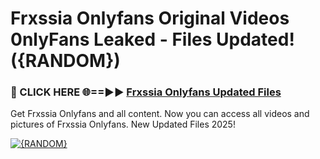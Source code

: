 # Frxssia Onlyfans Original Videos 0nlyFans Leaked - Files Updated! ({RANDOM})

<h3>🔴 CLICK HERE 🌐==►► <a href="https://betterlinks.top/A2PfLJ" rel="nofollow">Frxssia Onlyfans Updated Files</a></h3>

Get Frxssia Onlyfans and all content. Now you can access all videos and pictures of Frxssia Onlyfans. New Updated Files 2025!

[![{RANDOM}](https://i.imgur.com/ppqm5kG.gif)](https://betterlinks.top/A2PfLJ)